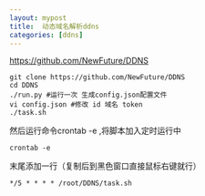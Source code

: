 ```yaml
---
layout: mypost
title:  动态域名解析ddns
categories: [ddns]
---
```

https://github.com/NewFuture/DDNS

    git clone https://github.com/NewFuture/DDNS
    cd DDNS
    ./run.py #运行一次 生成config.json配置文件
    vi config.json #修改 id 域名 token
    ./task.sh

然后运行命令crontab -e ,将脚本加入定时运行中

    crontab -e
末尾添加一行（复制后到黑色窗口直接鼠标右键就行）

    */5 * * * * /root/DDNS/task.sh
